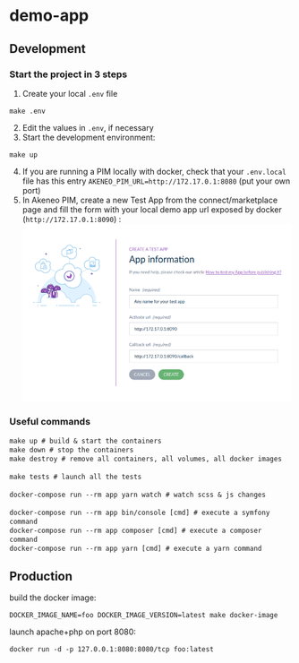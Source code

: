 # demo-app

## Development

### Start the project in 3 steps

1) Create your local `.env` file
```shell
make .env
```
2) Edit the values in `.env`, if necessary
3) Start the development environment:
```shell
make up
```
4) If you are running a PIM locally with docker, check that your `.env.local` file has this entry `AKENEO_PIM_URL=http://172.17.0.1:8080` (put your own port)
5) In Akeneo PIM, create a new Test App from the connect/marketplace page and fill the form with your local demo app url exposed by docker (`http://172.17.0.1:8090`) :
![Test app creation form](documentation/creation-form-test-app.png)

### Useful commands

```shell
make up # build & start the containers
make down # stop the containers
make destroy # remove all containers, all volumes, all docker images

make tests # launch all the tests

docker-compose run --rm app yarn watch # watch scss & js changes

docker-compose run --rm app bin/console [cmd] # execute a symfony command
docker-compose run --rm app composer [cmd] # execute a composer command
docker-compose run --rm app yarn [cmd] # execute a yarn command
```

## Production

build the docker image:
```shell
DOCKER_IMAGE_NAME=foo DOCKER_IMAGE_VERSION=latest make docker-image
```

launch apache+php on port 8080:
```shell
docker run -d -p 127.0.0.1:8080:8080/tcp foo:latest
```
